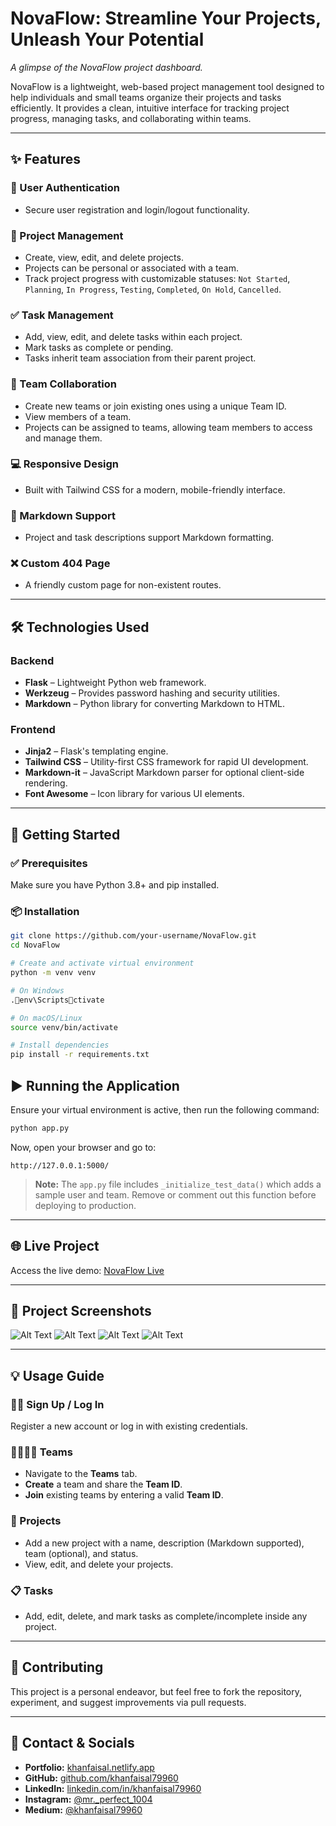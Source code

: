 # NovaFlow: Streamline Your Projects, Unleash Your Potential

*A glimpse of the NovaFlow project dashboard.*

NovaFlow is a lightweight, web-based project management tool designed to help individuals and small teams organize their projects and tasks efficiently. It provides a clean, intuitive interface for tracking project progress, managing tasks, and collaborating within teams.

---

## ✨ Features

### 🔐 User Authentication
- Secure user registration and login/logout functionality.

### 📁 Project Management
- Create, view, edit, and delete projects.
- Projects can be personal or associated with a team.
- Track project progress with customizable statuses:
  `Not Started`, `Planning`, `In Progress`, `Testing`, `Completed`, `On Hold`, `Cancelled`.

### ✅ Task Management
- Add, view, edit, and delete tasks within each project.
- Mark tasks as complete or pending.
- Tasks inherit team association from their parent project.

### 👥 Team Collaboration
- Create new teams or join existing ones using a unique Team ID.
- View members of a team.
- Projects can be assigned to teams, allowing team members to access and manage them.

### 💻 Responsive Design
- Built with Tailwind CSS for a modern, mobile-friendly interface.

### 📝 Markdown Support
- Project and task descriptions support Markdown formatting.

### ❌ Custom 404 Page
- A friendly custom page for non-existent routes.

---

## 🛠️ Technologies Used

### Backend
- **Flask** – Lightweight Python web framework.
- **Werkzeug** – Provides password hashing and security utilities.
- **Markdown** – Python library for converting Markdown to HTML.

### Frontend
- **Jinja2** – Flask's templating engine.
- **Tailwind CSS** – Utility-first CSS framework for rapid UI development.
- **Markdown-it** – JavaScript Markdown parser for optional client-side rendering.
- **Font Awesome** – Icon library for various UI elements.

---

## 🚀 Getting Started

### ✅ Prerequisites
Make sure you have Python 3.8+ and pip installed.

### 📦 Installation

```bash
git clone https://github.com/your-username/NovaFlow.git
cd NovaFlow

# Create and activate virtual environment
python -m venv venv

# On Windows
.env\Scriptsctivate

# On macOS/Linux
source venv/bin/activate

# Install dependencies
pip install -r requirements.txt
```

## ▶️ Running the Application

Ensure your virtual environment is active, then run the following command:

```bash
python app.py
```

Now, open your browser and go to:

```text
http://127.0.0.1:5000/
```

> **Note:** The `app.py` file includes `_initialize_test_data()` which adds a sample user and team. Remove or comment out this function before deploying to production.

---

## 🌐 Live Project

Access the live demo: [NovaFlow Live](https://nova-flow-a-project-management-tool.vercel.app/landing)

---

## 📸 Project Screenshots
![Alt Text](./assets/screenshot_1.png)
![Alt Text](./assets/screenshot_2.png)
![Alt Text](./assets/screenshot_3.png)
![Alt Text](./assets/screenshot_5.png)

---

## 💡 Usage Guide

### 🧑‍💻 Sign Up / Log In

Register a new account or log in with existing credentials.

### 👨‍👩‍👧‍👦 Teams

- Navigate to the **Teams** tab.
- **Create** a team and share the **Team ID**.
- **Join** existing teams by entering a valid **Team ID**.

### 📂 Projects

- Add a new project with a name, description (Markdown supported), team (optional), and status.
- View, edit, and delete your projects.

### 📋 Tasks

- Add, edit, delete, and mark tasks as complete/incomplete inside any project.

---

## 🤝 Contributing

This project is a personal endeavor, but feel free to fork the repository, experiment, and suggest improvements via pull requests.

---

## 📧 Contact & Socials

- **Portfolio:** [khanfaisal.netlify.app](https://khanfaisal.netlify.app)
- **GitHub:** [github.com/khanfaisal79960](https://github.com/khanfaisal79960)
- **LinkedIn:** [linkedin.com/in/khanfaisal79960](https://www.linkedin.com/in/khanfaisal79960)
- **Instagram:** [@mr._perfect_1004](https://instagram.com/mr._perfect_1004)
- **Medium:** [@khanfaisal79960](https://medium.com/@khanfaisal79960)
